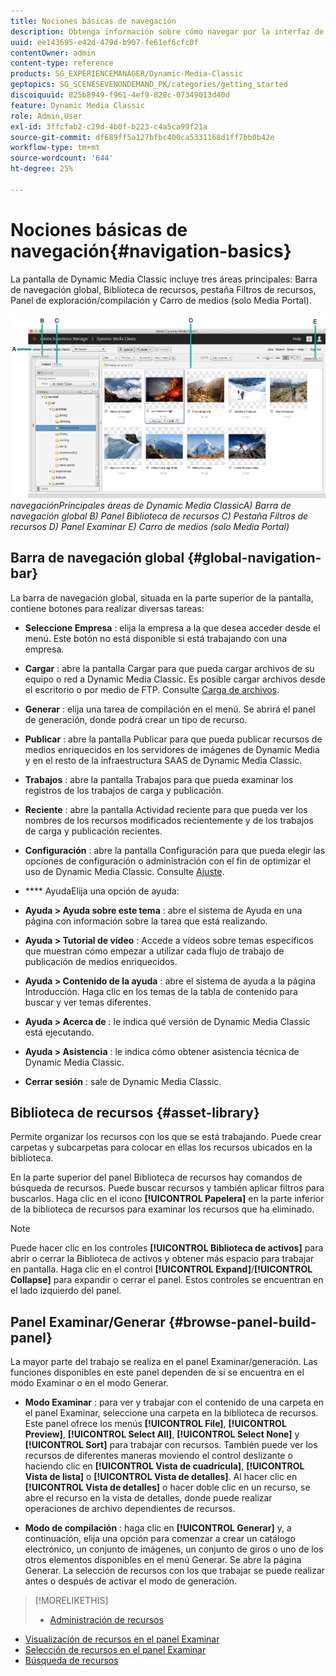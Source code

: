 ```yaml
---
title: Nociones básicas de navegación
description: Obtenga información sobre cómo navegar por la interfaz de usuario de Dynamic Media Classic.
uuid: ee143695-e42d-479d-b907-fe61ef6cfc0f
contentOwner: admin
content-type: reference
products: SG_EXPERIENCEMANAGER/Dynamic-Media-Classic
geptopics: SG_SCENESEVENONDEMAND_PK/categories/getting_started
discoiquuid: 825b8949-f961-4ef9-828c-07349013d40d
feature: Dynamic Media Classic
role: Admin,User
exl-id: 3ffcfab2-c29d-4b0f-b223-c4a5ca99f21a
source-git-commit: df689ff5a127bfbc400ca5331168d1ff7bb0b42e
workflow-type: tm+mt
source-wordcount: '644'
ht-degree: 25%

---
```


# Nociones básicas de navegación{#navigation-basics}

La pantalla de Dynamic Media Classic incluye tres áreas principales: Barra de navegación global, Biblioteca de recursos, pestaña Filtros de recursos, Panel de exploración/compilación y Carro de medios (solo Media Portal).

![Conceptos básicos de ](/help/assets/gs_navigation_basics_popup_popup.png)
*navegaciónPrincipales*
*áreas de Dynamic Media ClassicA) Barra de navegación global B) Panel Biblioteca de recursos C) Pestaña Filtros de recursos D) Panel Examinar E) Carro de medios (solo Media Portal)*

## Barra de navegación global {#global-navigation-bar}

La barra de navegación global, situada en la parte superior de la pantalla, contiene botones para realizar diversas tareas:

* **Seleccione Empresa** : elija la empresa a la que desea acceder desde el menú. Este botón no está disponible si está trabajando con una empresa.

* **Cargar** : abre la pantalla Cargar para que pueda cargar archivos de su equipo o red a Dynamic Media Classic. Es posible cargar archivos desde el escritorio o por medio de FTP. Consulte [Carga de archivos](/help/uploading-files.md).

* **Generar** : elija una tarea de compilación en el menú. Se abrirá el panel de generación, donde podrá crear un tipo de recurso.

* **Publicar** : abre la pantalla Publicar para que pueda publicar recursos de medios enriquecidos en los servidores de imágenes de Dynamic Media y en el resto de la infraestructura SAAS de Dynamic Media Classic.

* **Trabajos** : abre la pantalla Trabajos para que pueda examinar los registros de los trabajos de carga y publicación.

* **Reciente** : abre la pantalla Actividad reciente para que pueda ver los nombres de los recursos modificados recientemente y de los trabajos de carga y publicación recientes.

* **Configuración** : abre la pantalla Configuración para que pueda elegir las opciones de configuración o administración con el fin de optimizar el uso de Dynamic Media Classic. Consulte [Ajuste](/help/setup-basics.md).

* **** AyudaElija una opción de ayuda:

* **Ayuda > Ayuda sobre este tema** : abre el sistema de Ayuda en una página con información sobre la tarea que está realizando.

* **Ayuda > Tutorial de vídeo** : Accede a vídeos sobre temas específicos que muestran cómo empezar a utilizar cada flujo de trabajo de publicación de medios enriquecidos.

* **Ayuda > Contenido de la ayuda** : abre el sistema de ayuda a la página Introducción. Haga clic en los temas de la tabla de contenido para buscar y ver temas diferentes.

* **Ayuda > Acerca de** : le indica qué versión de Dynamic Media Classic está ejecutando.

* **Ayuda > Asistencia** : le indica cómo obtener asistencia técnica de Dynamic Media Classic.

* **Cerrar sesión** : sale de Dynamic Media Classic.

## Biblioteca de recursos {#asset-library}

Permite organizar los recursos con los que se está trabajando. Puede crear carpetas y subcarpetas para colocar en ellas los recursos ubicados en la biblioteca.

En la parte superior del panel Biblioteca de recursos hay comandos de búsqueda de recursos. Puede buscar recursos y también aplicar filtros para buscarlos. Haga clic en el icono **[!UICONTROL Papelera]** en la parte inferior de la biblioteca de recursos para examinar los recursos que ha eliminado.

>[!NOTE]
>
>Puede hacer clic en los controles **[!UICONTROL Biblioteca de activos]** para abrir o cerrar la Biblioteca de activos y obtener más espacio para trabajar en pantalla. Haga clic en el control **[!UICONTROL Expand]**/**[!UICONTROL Collapse]** para expandir o cerrar el panel. Estos controles se encuentran en el lado izquierdo del panel.

## Panel Examinar/Generar {#browse-panel-build-panel}

La mayor parte del trabajo se realiza en el panel Examinar/generación. Las funciones disponibles en este panel dependen de si se encuentra en el modo Examinar o en el modo Generar.

* **Modo Examinar** : para ver y trabajar con el contenido de una carpeta en el panel Examinar, seleccione una carpeta en la biblioteca de recursos. Este panel ofrece los menús **[!UICONTROL File]**, **[!UICONTROL Preview]**, **[!UICONTROL Select All]**, **[!UICONTROL Select None]** y **[!UICONTROL Sort]** para trabajar con recursos. También puede ver los recursos de diferentes maneras moviendo el control deslizante o haciendo clic en **[!UICONTROL Vista de cuadrícula]**, **[!UICONTROL Vista de lista]** o **[!UICONTROL Vista de detalles]**. Al hacer clic en **[!UICONTROL Vista de detalles]** o hacer doble clic en un recurso, se abre el recurso en la vista de detalles, donde puede realizar operaciones de archivo dependientes de recursos.

* **Modo de compilación** : haga clic en  **[!UICONTROL Generar]** y, a continuación, elija una opción para comenzar a crear un catálogo electrónico, un conjunto de imágenes, un conjunto de giros o uno de los otros elementos disponibles en el menú Generar. Se abre la página Generar. La selección de recursos con los que trabajar se puede realizar antes o después de activar el modo de generación.

>[!MORELIKETHIS]
>
>* [Administración de recursos](about-managing-assets.md)
* [Visualización de recursos en el panel Examinar](viewing-assets-browse-panel.md#viewing_assets_in_the_browse_panel)
* [Selección de recursos en el panel Examinar](selecting-assets-browse-panel.md#selecting_assets_in_the_browse_panel)
* [Búsqueda de recursos](searching-assets.md#searching_assets)

